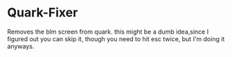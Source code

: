 # Quark-Fixer
Removes the blm screen from quark. this might be a dumb idea,since I figured out you can skip it, though you need to hit esc twice, but I'm doing it anyways.
